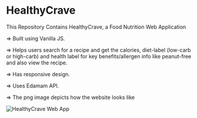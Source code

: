 # HealthyCrave
This Repository Contains HealthyCrave, a Food Nutrition Web Application

=> Built using Vanilla JS.

=> Helps users search for a recipe and get the calories, diet-label 
(low-carb or high-carb) and health label for key benefits/allergen
info like peanut-free and also view the recipe. 

=> Has responsive design. 

=> Uses Edamam API.

=> The png image depicts how the website looks like

![HealthyCrave Web App](https://user-images.githubusercontent.com/99253243/234229163-df8c543c-d422-4790-9c23-efe23f25aa08.png)
